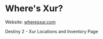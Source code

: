 # Where's Xur?

Website: [wheresxur.com](http://www.wheresxur.com)

Destiny 2 - Xur Locations and Inventory Page
